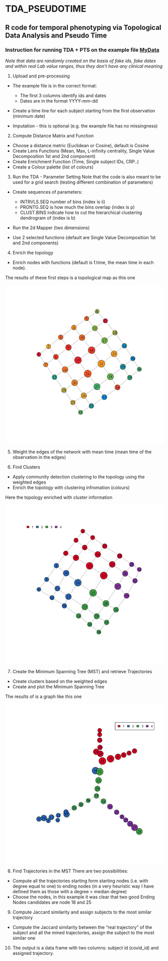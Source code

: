 # TDA_PSEUDOTIME
## R code for temporal phenotyping via Topological Data Analysis and Pseudo Time 

### Instruction for running TDA + PTS on the example file [MyData](https://github.com/aridag/TDA_PSEUDOTIME/blob/master/MyDataSim.csv)
*Note that data are randomly created on the basis of fake ids, fake dates and within real Lab value ranges, thus they don't have any clinical meaning*

1. Upload and pre-processing
- The example file is in the correct format:
  - The first 3 columns identify ids and dates 
  - Dates are in the format YYYY-mm-dd
- Create a time line for each subject starting from the first observation (minimum date)

- Imputation - this is optional (e.g. the example file has no missingness)

2. Compute Distance Matrix and Function
- Choose a distance metric (Euclidean or Cosine), default is Cosine  
- Create Lens Functions (Mean, Max, L-infinity centrality, Single Value Decomposition 1st and 2nd component)
- Create Enrichment Function (Time, Single subject IDs, CRP..)
- Create a Colour palette (list of colours)

3. Run the TDA - Parameter Setting
Note that the code is also meant to be used for a grid search (testing different combination of parameters)
- Create sequences of parameters:
  - INTRVLS.SEQ number of bins (index is ii)
  - PRGNTG.SEQ is how much the bins overlap (index is p)
  - CLUST.BINS indicate how to cut the hierarchical clustering dendrogram of (index is b) 
  
 - Run the 2d Mapper (two dimensions)
  - Use 2 selected functions (default are Single Value Decomposition 1st and 2nd components) 


4. Enrich the topology
- Enrich nodes with functions (default is f.time, the mean time in each node). 

The results of these first steps is a topological map as this one

![Topological Map](https://github.com/aridag/TDA_PSEUDOTIME/blob/master/TDA.png)


5. Weight the edges of the network with mean time (mean time of the observation in the edges)


6. Find Clusters
- Apply community detection clustering to the topology using the weighted edges
- Enrich the topology with clustering infromation (colours)


Here the topology enriched with cluster information

![Minimum Spanning Tree](https://github.com/aridag/TDA_PSEUDOTIME/blob/master/TDAClusters.png)



7. Create the Minimum Spanning Tree (MST) and retrieve Trajectories
- Create clusters based on the weighted edges
- Create and plot the Minimum Spanning Tree

The results of is a graph like this one

![Minimum Spanning Tree](https://github.com/aridag/TDA_PSEUDOTIME/blob/master/MST.png)



8. Find Trajectories in the MST
There are two possibilities:
-	Compute all the trajectories starting form starting nodes (i.e. with degree equal to one) to ending nodes (in a very heuristic way I have defined them as those with a degree > median degree)
-	Choose the nodes, in this example it was clear that two good Ending Nodes candidates are node 18 and 25

9. Compute Jaccard similarity and assign subjects to the most similar trajectory
- Compute the Jaccard similarity between the “real trajectory” of the subject and all the mined trajectories, assign the subject to the most similar one

10. The output is a data frame with two columns: subject id (covid_id) and assigned trajectory.



